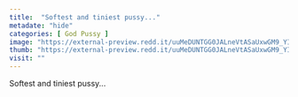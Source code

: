 ```yaml
---
title:  "Softest and tiniest pussy..."
metadate: "hide"
categories: [ God Pussy ]
image: "https://external-preview.redd.it/uuMeDUNTGG0JALneVtASaUxwGM9_YII0b8iAfVDyAY4.jpg?auto=webp&s=1d520408af742ab5b88ca451f977d9767e24f56f"
thumb: "https://external-preview.redd.it/uuMeDUNTGG0JALneVtASaUxwGM9_YII0b8iAfVDyAY4.jpg?width=1080&crop=smart&auto=webp&s=2606a466ca1aab4ce6d26f69fb73e3f3186172d3"
visit: ""
---
```

Softest and tiniest pussy...
